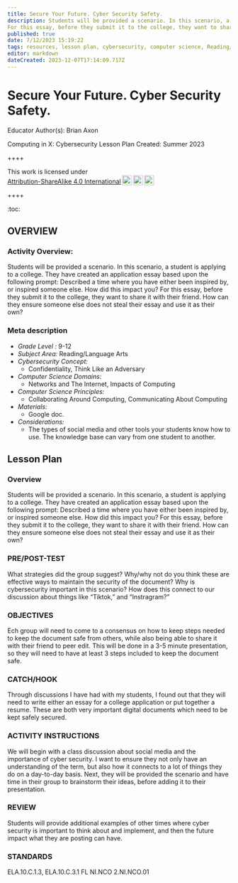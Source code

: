 ```yaml
---
title: Secure Your Future. Cyber Security Safety.
description: Students will be provided a scenario. In this scenario, a student is applying to a college. They have created an application essay based upon the following prompt: Described a time where you have either been inspired by, or inspired someone else. How did this impact you? 
For this essay, before they submit it to the college, they want to share it with their friend. How can they ensure someone else does not steal their essay and use it as their own?
published: true
date: 7/12/2023 15:19:22
tags: resources, lesson plan, cybersecurity, computer science, Reading/Language Arts 
editor: markdown
dateCreated: 2023-12-07T17:14:09.717Z
---
```

# Secure Your Future. Cyber Security Safety.


Educator Author(s): Brian Axon


Computing in X: Cybersecurity Lesson Plan 
Created: Summer 2023


++++
<p xmlns:cc="http://creativecommons.org/ns#" >This work is licensed under <a href="http://creativecommons.org/licenses/by-sa/4.0/?ref=chooser-v1" target="_blank" rel="license noopener noreferrer" style="display:inline-block;">Attribution-ShareAlike 4.0 International<img style="height:22px!important;margin-left:3px;vertical-align:text-bottom;" src="https://mirrors.creativecommons.org/presskit/icons/cc.svg?ref=chooser-v1"><img style="height:22px!important;margin-left:3px;vertical-align:text-bottom;" src="https://mirrors.creativecommons.org/presskit/icons/by.svg?ref=chooser-v1"><img style="height:22px!important;margin-left:3px;vertical-align:text-bottom;" src="https://mirrors.creativecommons.org/presskit/icons/sa.svg?ref=chooser-v1"></a></p>
++++


:toc:



## OVERVIEW


### Activity Overview:  
Students will be provided a scenario. In this scenario, a student is applying to a college. They have created an application essay based upon the following prompt: Described a time where you have either been inspired by, or inspired someone else. How did this impact you? 
For this essay, before they submit it to the college, they want to share it with their friend. How can they ensure someone else does not steal their essay and use it as their own?


### Meta description
+ *Grade Level :* 9-12 
+ *Subject Area:* Reading/Language Arts 
+ *Cybersecurity Concept:* 
   + Confidentiality, Think Like an Adversary
+ *Computer Science Domains:*
   + Networks and The Internet, Impacts of Computing
+ *Computer Science Principles:*
   + Collaborating Around Computing, Communicating About Computing
+ *Materials:* 
   + Google doc.
+ *Considerations:*
   + The types of social media and other tools your students know how to use. The knowledge base can vary from one student to another.


## Lesson Plan
### Overview
Students will be provided a scenario. In this scenario, a student is applying to a college. They have created an application essay based upon the following prompt: Described a time where you have either been inspired by, or inspired someone else. How did this impact you? 
For this essay, before they submit it to the college, they want to share it with their friend. How can they ensure someone else does not steal their essay and use it as their own?


### PRE/POST-TEST
What strategies did the group suggest? Why/why not do you think these are effective ways to maintain the security of the document? Why is cybersecurity important in this scenario? How does this connect to our discussion about things like “Tiktok,” and “Instragram?”


### OBJECTIVES
Ech group will need to come to a consensus on how to keep steps needed to keep the document safe from others, while also being able to share it with their friend to peer edit. This will be done in a 3-5 minute presentation, so they will need to have at least 3 steps included to keep the document safe.


### CATCH/HOOK
Through discussions I have had with my students, I found out that they will need to write either an essay for a college application or put together a resume. These are both very important digital documents which need to be kept safely secured.


### ACTIVITY INSTRUCTIONS
We will begin with a class discussion about social media and the importance of cyber security. I want to ensure they not only have an understanding of the term, but also how it connects to a lot of things they do on a day-to-day basis. Next, they will be provided the scenario and have time in their group to brainstorm their ideas, before adding it to their presentation.






### REVIEW
Students will provide additional examples of other times where cyber security is important to think about and implement, and then the future impact what they are posting can have.


### STANDARDS        
ELA.10.C.1.3, ELA.10.C.3.1
FL
NI.NCO
2.NI.NCO.01